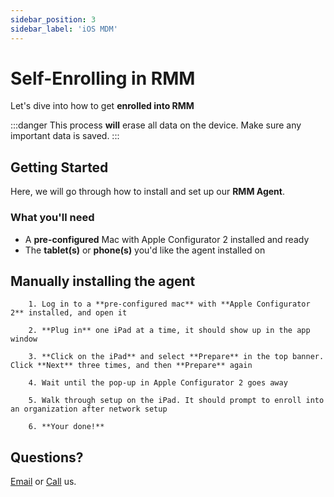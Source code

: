 ```yaml
---
sidebar_position: 3
sidebar_label: 'iOS MDM'
---
```


# Self-Enrolling in RMM

Let's dive into how to get **enrolled into RMM**

:::danger
This process **will** erase all data on the device. Make sure any important data is saved.
:::

## Getting Started

Here, we will go through how to install and set up our **RMM Agent**.

### What you'll need

- A **pre-configured** Mac with Apple Configurator 2 installed and ready
- The **tablet(s)** or **phone(s)** you'd like the agent installed on

## Manually installing the agent

        1. Log in to a **pre-configured mac** with **Apple Configurator 2** installed, and open it

        2. **Plug in** one iPad at a time, it should show up in the app window

        3. **Click on the iPad** and select **Prepare** in the top banner. Click **Next** three times, and then **Prepare** again

        4. Wait until the pop-up in Apple Configurator 2 goes away

        5. Walk through setup on the iPad. It should prompt to enroll into an organization after network setup

        6. **Your done!**

## Questions?

[Email](mailto:support@standinconsulting.com) or [Call](tel:0000000000) us.
